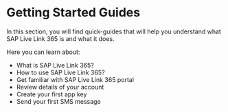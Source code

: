 # Getting Started Guides

In this section, you will find quick-guides that will help you understand what SAP Live Link 365 is and what it does.

Here you can learn about:

* What is SAP Live Link 365?
* How to use SAP Live Link 365?
* Get familiar with SAP Live Link 365 portal
* Review details of your account
* Create your first app key
* Send your first SMS message

